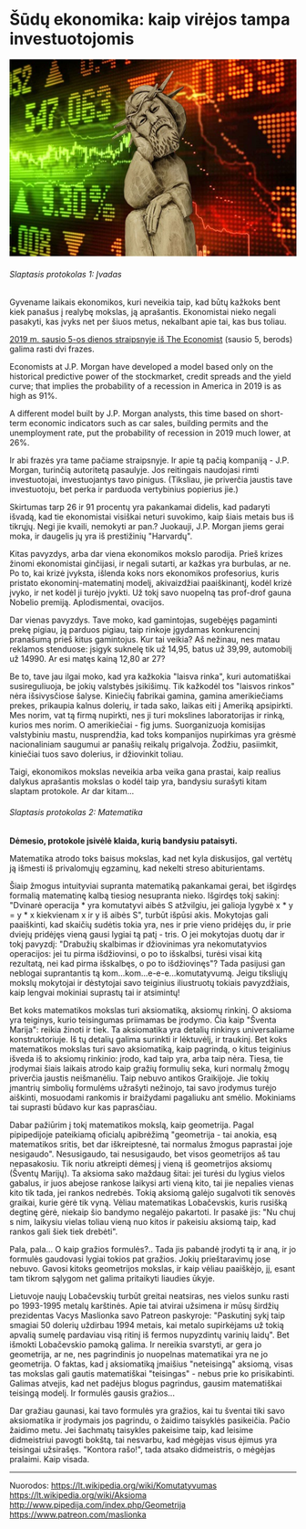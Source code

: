 ﻿# Šūdų ekonomika: kaip virėjos tampa investuotojomis
![alt text](img/sudu-ekonomika-s.jpg "")

###### Slaptasis protokolas 1: Įvadas

Gyvename laikais ekonomikos, kuri neveikia taip, kad būtų kažkoks bent kiek panašus į realybę mokslas, ją aprašantis. Ekonomistai nieko negali pasakyti, kas įvyks net per šiuos metus, nekalbant apie tai, kas bus toliau.

[2019 m. sausio 5-os dienos straipsnyje iš The Economist](https://www.economist.com/finance-and-economics/2019/01/05/what-the-market-turmoil-means-for-2019) (sausio 5, berods) galima rasti dvi frazes.

Economists at J.P. Morgan have developed a model based only on the historical predictive power of the stockmarket, credit spreads and the yield curve; that implies the probability of a recession in America in 2019 is as high as 91%.

A different model built by J.P. Morgan analysts, this time based on short-term economic indicators such as car sales, building permits and the unemployment rate, put the probability of recession in 2019 much lower, at 26%.

Ir abi frazės yra tame pačiame straipsnyje. Ir apie tą pačią kompaniją - J.P. Morgan, turinčią autoritetą pasaulyje. Jos reitingais naudojasi rimti investuotojai, investuojantys tavo pinigus. (Tiksliau, jie priverčia jaustis tave investuotoju, bet perka ir parduoda vertybinius popierius jie.)

Skirtumas tarp 26 ir 91 procentų yra pakankamai didelis, kad padaryti išvadą, kad tie ekonomistai visiškai neturi suvokimo, kaip šiais metais bus iš tikrųjų. Negi jie kvaili, nemokyti ar pan.? Juokauji, J.P. Morgan jiems gerai moka, ir daugelis jų yra iš prestižinių "Harvardų".

Kitas pavyzdys, arba dar viena ekonomikos mokslo parodija. Prieš krizes žinomi ekonomistai ginčijasi, ir negali sutarti, ar kažkas yra burbulas, ar ne. Po to, kai krizė įvyksta, išlenda koks nors ekonomikos profesorius, kuris pristato ekonominį-matematinį modelį, akivaizdžiai paaiškinantį, kodėl krizė įvyko, ir net kodėl ji turėjo įvykti. Už tokį savo nuopelną tas prof-drof gauna Nobelio premiją. Aplodismentai, ovacijos.

Dar vienas pavyzdys. Tave moko, kad gamintojas, sugebėjęs pagaminti prekę pigiau, ją parduos pigiau, taip rinkoje įgydamas konkurencinį pranašumą prieš kitus gamintojus. Kur tai veikia? Aš nežinau, nes matau reklamos stenduose: įsigyk suknelę tik už 14,95, batus už 39,99, automobilį už 14990. Ar esi matęs kainą 12,80 ar 27?

Be to, tave jau ilgai moko, kad yra kažkokia "laisva rinka", kuri automatiškai susireguliuoja, be jokių valstybės įsikišimų. Tik kažkodėl tos "laisvos rinkos" nėra išsivysčiose šalyse. Kiniečių fabrikai gamina, gamina amerikiečiams prekes, prikaupia kalnus dolerių, ir tada sako, laikas eiti į Ameriką apsipirkti. Mes norim, vat tą firmą nupirkti, nes ji turi mokslines laboratorijas ir rinką, kurios mes norim. O amerikiečiai - fig jums. Suorganizuoja komisijas valstybiniu mastu, nusprendžia, kad toks kompanijos nupirkimas yra grėsmė nacionaliniam saugumui ar panašių reikalų prigalvoja. Žodžiu, pasiimkit, kiniečiai tuos savo dolerius, ir džiovinkit toliau.

Taigi, ekonomikos mokslas neveikia arba veika gana prastai, kaip realius dalykus aprašantis mokslas o kodėl taip yra, bandysiu surašyti kitam slaptam protokole. Ar dar kitam...


###### Slaptasis protokolas 2: Matematika

**Dėmesio, protokole įsivėlė klaida, kurią bandysiu pataisyti.**

Matematika atrodo toks baisus mokslas, kad net kyla diskusijos, gal vertėtų ją išmesti iš privalomųjų egzaminų, kad nekelti streso abiturientams.

Šiaip žmogus intuityviai supranta matematiką pakankamai gerai, bet išgirdęs formalią matematinę kalbą tiesiog nesupranta nieko. Išgirdęs tokį sakinį: "Dvinarė operacija * yra komutatyvi aibės S atžvilgiu, jei galioja lygybė x * y = y * x kiekvienam x ir y iš aibės S", turbūt išpūsi akis. Mokytojas gali paaiškinti, kad skaičių sudėtis tokia yra, nes ir prie vieno pridėjęs du, ir prie dviejų pridėjęs vieną gausi lygiai tą patį - tris. O jei mokytojas duotų dar ir tokį pavyzdį: "Drabužių skalbimas ir džiovinimas yra nekomutatyvios operacijos: jei tu pirma išdžiovinsi, o po to išskalbsi, turėsi visai kitą rezultatą, nei kad pirma išskalbęs, o po to išdžiovinęs"? Tada pasijusi gan neblogai suprantantis tą kom...kom...e-e-e...komutatyvumą. Jeigu tiksliųjų mokslų mokytojai ir dėstytojai savo teiginius iliustruotų tokiais pavyzdžiais, kaip lengvai mokiniai suprastų tai ir atsimintų!

Bet koks matematikos mokslas turi aksiomatiką, aksiomų rinkinį. O aksioma yra teiginys, kurio teisingumas priimamas be įrodymo. Čia kaip "Šventa Marija": reikia žinoti ir tiek. Ta aksiomatika yra detalių rinkinys universaliame konstruktoriuje. Iš tų detalių galima surinkti ir lėktuvėlį, ir traukinį. Bet koks matematikos mokslas turi savo aksiomatiką, kaip pagrindą, o kitus teiginius išveda iš to aksiomų rinkinio: įrodo, kad taip yra, arba taip nėra. Tiesa, tie įrodymai šiais laikais atrodo kaip gražių formulių seka, kuri normalų žmogų priverčia jaustis neišmanėliu. Taip nebuvo antikos Graikijoje. Jie tokių įmantrių simbolių formulėms užrašyti nežinojo, tai savo įrodymus turėjo aiškinti, mosuodami rankomis ir braižydami pagaliuku ant smėlio. Mokiniams tai suprasti būdavo kur kas paprasčiau. 

Dabar pažiūrim į tokį matematikos mokslą, kaip geometrija. Pagal pipipedijoje pateikiamą oficialų apibrėžimą "geometrija - tai anokia, esą matematikos sritis, bet dar iškreiptesnė, tai normalus žmogus paprastai joje nesigaudo". Nesusigaudo, tai nesusigaudo, bet visos geometrijos aš tau nepasakosiu. Tik noriu atkreipti dėmesį į vieną iš geometrijos aksiomų (Šventų Marijų). Ta aksioma sako maždaug šitai: jei turėsi du lygius vielos gabalus, ir juos abejose rankose laikysi arti vieną kito, tai jie nepalies vienas kito tik tada, jei rankos nedrebės. Tokią aksiomą galėjo sugalvoti tik senovės graikai, kurie gėrė tik vyną. Vėliau matematikas Lobačevskis, kuris rusišką degtinę gėrė, niekaip šio bandymo negalėjo pakartoti. Ir pasakė jis: "Nu chuj s nim, laikysiu vielas toliau vieną nuo kitos ir pakeisiu aksiomą taip, kad rankos gali šiek tiek drebėti".

Pala, pala... O kaip gražios formulės?.. Tada jis pabandė įrodyti tą ir aną, ir jo formulės gaudovasi lygiai tokios pat gražios. Jokių prieštaravimų jose nebuvo. Gavosi kitoks geometrijos mokslas, ir kaip vėliau paaiškėjo, jį, esant tam tikrom sąlygom net galima pritaikyti liaudies ūkyje.

Lietuvoje naujų Lobačevskių turbūt greitai neatsiras, nes vielos sunku rasti po 1993-1995 metalų karštinės. Apie tai atvirai užsimena ir mūsų širdžių prezidentas Vacys Maslionka savo Patreon paskyroje: "Paskutinį sykį taip smagiai 50 dolerių uždirbau 1994 metais, kai metalo supirkėjams už tokią  apvalią sumelę pardaviau visą ritinį iš fermos nupyzdintų varinių laidų". Bet išmokti Lobačevskio pamoką galima. Ir nereikia svarstyti, ar gera jo geometrija, ar ne, nes pagrindinis jo nuopelnas matematikai yra ne jo geometrija. O faktas, kad į aksiomatiką įmaišius "neteisingą" aksiomą, visas tas mokslas gali gautis matematiškai "teisingas" - nebus prie ko prisikabinti. Galimas atvejis, kad net padėjus blogus pagrindus, gausim matematiškai teisingą modelį. Ir formulės gausis gražios...

Dar gražiau gaunasi, kai tavo formulės yra gražios, kai tu šventai tiki savo aksiomatika ir įrodymais jos pagrindu, o žaidimo taisyklės pasikeičia. Pačio žaidimo metu. Jei šachmatų taisykles pakeisime taip, kad leisime didmeistriui pavogti bokštą, tai nesvarbu, kad mėgėjas visus ėjimus yra teisingai užsirašęs. "Kontora rašo!", tada atsako didmeistris, o mėgėjas pralaimi. Kaip visada.

----
Nuorodos:
https://lt.wikipedia.org/wiki/Komutatyvumas
https://lt.wikipedia.org/wiki/Aksioma
http://www.pipedija.com/index.php/Geometrija
https://www.patreon.com/maslionka

